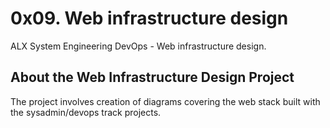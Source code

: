 # 0x09. Web infrastructure design #

ALX System Engineering DevOps - Web infrastructure design.


## About the Web Infrastructure Design Project

The project involves creation of diagrams covering the web stack built with the sysadmin/devops track projects.
